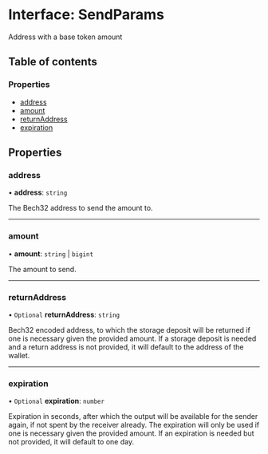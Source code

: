 # Interface: SendParams

Address with a base token amount

## Table of contents

### Properties

- [address](SendParams.md#address)
- [amount](SendParams.md#amount)
- [returnAddress](SendParams.md#returnaddress)
- [expiration](SendParams.md#expiration)

## Properties

### address

• **address**: `string`

The Bech32 address to send the amount to.

___

### amount

• **amount**: `string` \| `bigint`

The amount to send.

___

### returnAddress

• `Optional` **returnAddress**: `string`

Bech32 encoded address, to which the storage deposit will be returned if one is necessary
given the provided amount. If a storage deposit is needed and a return address is not provided, it will
default to the address of the wallet.

___

### expiration

• `Optional` **expiration**: `number`

Expiration in seconds, after which the output will be available for the sender again, if not spent by the
receiver already. The expiration will only be used if one is necessary given the provided amount. If an
expiration is needed but not provided, it will default to one day.
